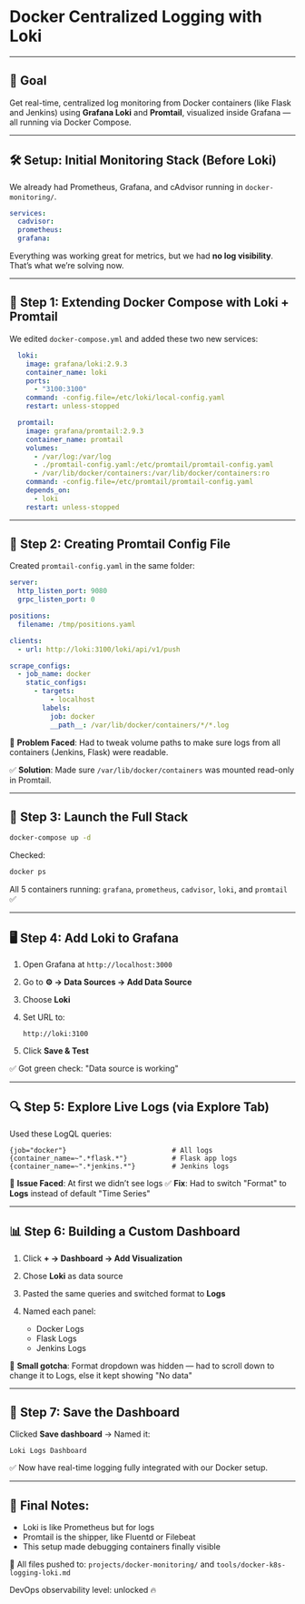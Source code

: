 # Docker Centralized Logging with Loki

---

## 🎯 Goal

Get real-time, centralized log monitoring from Docker containers (like Flask and Jenkins) using **Grafana Loki** and **Promtail**, visualized inside Grafana — all running via Docker Compose.

---

## 🛠️ Setup: Initial Monitoring Stack (Before Loki)

We already had Prometheus, Grafana, and cAdvisor running in `docker-monitoring/`.

```yml
services:
  cadvisor:
  prometheus:
  grafana:
```

Everything was working great for metrics, but we had **no log visibility**. That’s what we’re solving now.

---

## 🐾 Step 1: Extending Docker Compose with Loki + Promtail

We edited `docker-compose.yml` and added these two new services:

```yaml
  loki:
    image: grafana/loki:2.9.3
    container_name: loki
    ports:
      - "3100:3100"
    command: -config.file=/etc/loki/local-config.yaml
    restart: unless-stopped

  promtail:
    image: grafana/promtail:2.9.3
    container_name: promtail
    volumes:
      - /var/log:/var/log
      - ./promtail-config.yaml:/etc/promtail/promtail-config.yaml
      - /var/lib/docker/containers:/var/lib/docker/containers:ro
    command: -config.file=/etc/promtail/promtail-config.yaml
    depends_on:
      - loki
    restart: unless-stopped
```

---

## 📄 Step 2: Creating Promtail Config File

Created `promtail-config.yaml` in the same folder:

```yaml
server:
  http_listen_port: 9080
  grpc_listen_port: 0

positions:
  filename: /tmp/positions.yaml

clients:
  - url: http://loki:3100/loki/api/v1/push

scrape_configs:
  - job_name: docker
    static_configs:
      - targets:
          - localhost
        labels:
          job: docker
          __path__: /var/lib/docker/containers/*/*.log
```

📌 **Problem Faced**: Had to tweak volume paths to make sure logs from all containers (Jenkins, Flask) were readable.

✅ **Solution**: Made sure `/var/lib/docker/containers` was mounted read-only in Promtail.

---

## 🚀 Step 3: Launch the Full Stack

```bash
docker-compose up -d
```

Checked:

```bash
docker ps
```

All 5 containers running: `grafana`, `prometheus`, `cadvisor`, `loki`, and `promtail` ✅

---

## 🖥️ Step 4: Add Loki to Grafana

1. Open Grafana at `http://localhost:3000`
2. Go to **⚙️ → Data Sources → Add Data Source**
3. Choose **Loki**
4. Set URL to:

   ```
   http://loki:3100
   ```
5. Click **Save & Test**

✅ Got green check: "Data source is working"

---

## 🔍 Step 5: Explore Live Logs (via Explore Tab)

Used these LogQL queries:

```logql
{job="docker"}                          # All logs
{container_name=~".*flask.*"}           # Flask app logs
{container_name=~".*jenkins.*"}         # Jenkins logs
```

📌 **Issue Faced**: At first we didn’t see logs
✅ **Fix**: Had to switch "Format" to **Logs** instead of default "Time Series"

---

## 📊 Step 6: Building a Custom Dashboard

1. Click **+ → Dashboard → Add Visualization**
2. Chose **Loki** as data source
3. Pasted the same queries and switched format to **Logs**
4. Named each panel:

   * Docker Logs
   * Flask Logs
   * Jenkins Logs

🧠 **Small gotcha**: Format dropdown was hidden — had to scroll down to change it to Logs, else it kept showing "No data"

---

## 💾 Step 7: Save the Dashboard

Clicked **Save dashboard** → Named it:

```
Loki Logs Dashboard
```

✅ Now have real-time logging fully integrated with our Docker setup.

---

## 🧠 Final Notes:

* Loki is like Prometheus but for logs
* Promtail is the shipper, like Fluentd or Filebeat
* This setup made debugging containers finally visible

🔗 All files pushed to:
`projects/docker-monitoring/` and `tools/docker-k8s-logging-loki.md`

DevOps observability level: unlocked 🔥
